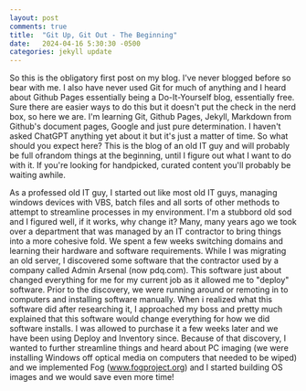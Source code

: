 ```yaml
---
layout: post
comments: true
title:  "Git Up, Git Out - The Beginning"
date:   2024-04-16 5:30:30 -0500
categories: jekyll update
---
```

  So this is the obligatory first post on my blog. I've never blogged before so bear with me. 
I also have never used Git for much of anything and I heard about Github Pages essentially 
being a Do-It-Yourself blog, essentially free. Sure there are easier ways to do this but it 
doesn't put the check in the nerd box, so here we are. I'm learning Git, Github Pages, Jekyll, 
Markdown from Github's document pages, Google and just pure determination. I haven't asked ChatGPT anything yet about it but it's just a matter of time. So what should you expect here? This is the blog of an old IT guy and will probably be full ofrandom things at the beginning, until I figure out what I want to do with it. If you're looking for handpicked, curated content you'll probably be waiting awhile. 

  As a professed old IT guy, I started out like most old IT guys, managing windows devices with VBS, batch files and all sorts of other methods to attempt to streamline processes in my environment. I'm a stubbord old sod and I figured well, if it works, why change it? Many, many years ago we took over a department that was managed by an IT contractor to bring things into a more cohesive fold. We spent a few weeks switching domains and learning their hardware and software requirements. While I was migrating an old server, I discovered some software that the contractor used by a company called Admin Arsenal (now pdq.com). This software just about changed everything for me for my current job as it allowed me to "deploy" software. Prior to the discovery, we were running around or remoting in to computers and installing software manually. When i realized what this software did after researching it, I approached my boss and pretty much explained that this software would change everything for how we did software installs. I was allowed to purchase it a few weeks later and we have been using Deploy and Inventory since. Because of that discovery, I wanted to further streamline things and heard about PC imaging (we were installing Windows off optical media on computers that needed to be wiped) and we implemented Fog (www.fogproject.org) and I started building OS images and we would save even more time! 

  <script src="https://utteranc.es/client.js"
        repo="OldePSN00b/OldePSN00b.github.io" 
        issue-term="pathname"
        theme="github-light"
        label="comment"
        crossorigin="anonymous"
        async>
</script>